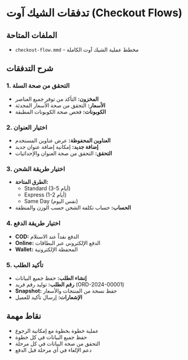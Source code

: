 # تدفقات الشيك آوت (Checkout Flows)

## الملفات المتاحة
- `checkout-flow.mmd` - مخطط عملية الشيك آوت الكاملة

## شرح التدفقات

### 1. التحقق من صحة السلة
- **المخزون:** التأكد من توفر جميع العناصر
- **الأسعار:** التحقق من صحة الأسعار المحدثة
- **الكوبونات:** فحص صحة الكوبونات المطبقة

### 2. اختيار العنوان
- **العناوين المحفوظة:** عرض عناوين المستخدم
- **إضافة جديد:** إمكانية إضافة عنوان جديد
- **التحقق:** التحقق من صحة العنوان والإحداثيات

### 3. اختيار طريقة الشحن
- **الطرق المتاحة:**
  - Standard (3-5 أيام)
  - Express (1-2 أيام)
  - Same Day (نفس اليوم)
- **الحساب:** حساب تكلفة الشحن حسب الوزن والمنطقة

### 4. اختيار طريقة الدفع
- **COD:** الدفع نقداً عند الاستلام
- **Online:** الدفع الإلكتروني عبر البطاقات
- **Wallet:** المحفظة الإلكترونية

### 5. تأكيد الطلب
- **إنشاء الطلب:** حفظ جميع البيانات
- **رقم الطلب:** توليد رقم فريد (ORD-2024-00001)
- **Snapshot:** حفظ نسخة من المنتجات والأسعار
- **الإشعارات:** إرسال تأكيد للعميل

## نقاط مهمة
- عملية خطوة بخطوة مع إمكانية الرجوع
- حفظ جميع البيانات في كل خطوة
- التحقق من صحة البيانات في كل مرحلة
- دعم الإلغاء في أي مرحلة قبل الدفع
